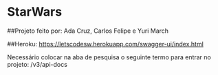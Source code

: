 # StarWars

##Projeto feito por:
Ada Cruz, Carlos Felipe e Yuri March

##Heroku:
https://letscodesw.herokuapp.com/swagger-ui/index.html

Necessário colocar na aba de pesquisa o seguinte termo para entrar no projeto: /v3/api-docs